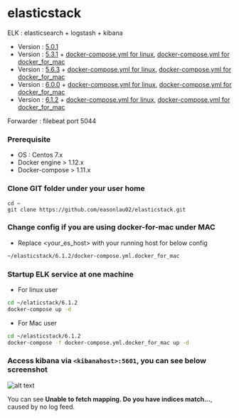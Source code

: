 # elasticstack
ELK : elasticsearch + logstash + kibana

* Version : [5.0.1](https://github.com/easonlau02/elasticstack/tree/master/5.0.1)
* Version : [5.3.1](https://github.com/easonlau02/elasticstack/tree/master/5.3.1) + [docker-compose.yml for linux](https://raw.githubusercontent.com/easonlau02/elasticstack/master/5.3.1/docker-compose.yml), [docker-compose.yml for docker_for_mac](https://raw.githubusercontent.com/easonlau02/elasticstack/master/5.3.1/docker-compose.yml.docker_for_mac)
* Version : [5.6.3](https://github.com/easonlau02/elasticstack/tree/master/5.6.3) + [docker-compose.yml for linux](https://raw.githubusercontent.com/easonlau02/elasticstack/master/5.6.3/docker-compose.yml), [docker-compose.yml for docker_for_mac](https://raw.githubusercontent.com/easonlau02/elasticstack/master/5.6.3/docker-compose.yml.docker_for_mac)
* Version : [6.0.0](https://github.com/easonlau02/elasticstack/tree/master/6.0.0) + [docker-compose.yml for linux](https://raw.githubusercontent.com/easonlau02/elasticstack/master/6.0.0/docker-compose.yml), [docker-compose.yml for docker_for_mac](https://raw.githubusercontent.com/easonlau02/elasticstack/master/6.0.0/docker-compose.yml.docker_for_mac)
* Version : [6.1.2](https://github.com/easonlau02/elasticstack/tree/master/6.1.2) + [docker-compose.yml for linux](https://raw.githubusercontent.com/easonlau02/elasticstack/master/6.1.2/docker-compose.yml), [docker-compose.yml for docker_for_mac](https://raw.githubusercontent.com/easonlau02/elasticstack/master/6.1.2/docker-compose.yml.docker_for_mac)

Forwarder : filebeat port 5044

### Prerequisite
* OS : Centos 7.x
* Docker engine > 1.12.x
* Docker-compose > 1.11.x

### Clone GIT folder under your user home
    
    cd ~
    git clone https://github.com/easonlau02/elasticstack.git

### Change config if you are using docker-for-mac under MAC
* Replace <your_es_host> with your running host for below config
```bash
~/elasticstack/6.1.2/docker-compose.yml.docker_for_mac
```
### Startup ELK service at one machine
* For linux user
```bash
cd ~/elaticstack/6.1.2
docker-compose up -d
```
* For Mac user
```bash
cd ~/elasticstack/6.1.2
docker-compose -f docker-compose.yml.docker_for_mac up -d
```
    
### Access kibana via `<kibanahost>:5601`, you can see below screenshot
![alt text](https://raw.githubusercontent.com/easonlau02/elasticstack/master/6.1.2/kibana_up.png "kibana_up")

You can see **Unable to fetch mapping. Do you have indices match...**, caused by no log feed.
